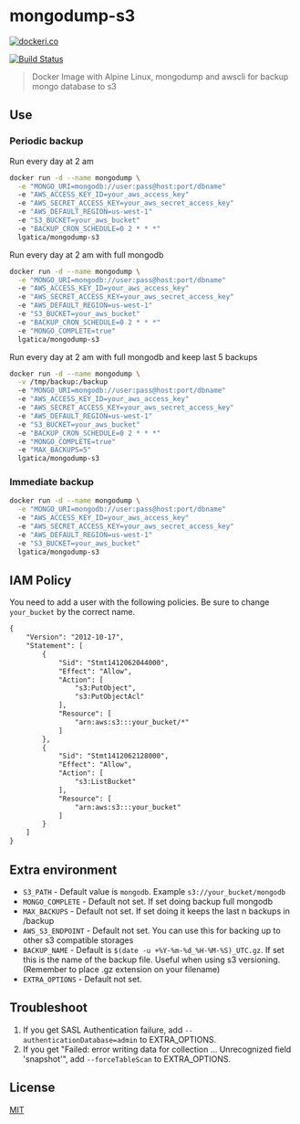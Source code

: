 # mongodump-s3

[![dockeri.co](http://dockeri.co/image/lgatica/mongodump-s3)](https://hub.docker.com/r/lgatica/mongodump-s3/)

[![Build Status](https://travis-ci.org/lgaticaq/mongodump-s3.svg?branch=master)](https://travis-ci.org/lgaticaq/mongodump-s3)

> Docker Image with Alpine Linux, mongodump and awscli for backup mongo database to s3

## Use

### Periodic backup

Run every day at 2 am

```bash
docker run -d --name mongodump \
  -e "MONGO_URI=mongodb://user:pass@host:port/dbname"
  -e "AWS_ACCESS_KEY_ID=your_aws_access_key"
  -e "AWS_SECRET_ACCESS_KEY=your_aws_secret_access_key"
  -e "AWS_DEFAULT_REGION=us-west-1"
  -e "S3_BUCKET=your_aws_bucket"
  -e "BACKUP_CRON_SCHEDULE=0 2 * * *"
  lgatica/mongodump-s3
```

Run every day at 2 am with full mongodb

```bash
docker run -d --name mongodump \
  -e "MONGO_URI=mongodb://user:pass@host:port/dbname"
  -e "AWS_ACCESS_KEY_ID=your_aws_access_key"
  -e "AWS_SECRET_ACCESS_KEY=your_aws_secret_access_key"
  -e "AWS_DEFAULT_REGION=us-west-1"
  -e "S3_BUCKET=your_aws_bucket"
  -e "BACKUP_CRON_SCHEDULE=0 2 * * *"
  -e "MONGO_COMPLETE=true"
  lgatica/mongodump-s3
```

Run every day at 2 am with full mongodb and keep last 5 backups

```bash
docker run -d --name mongodump \
  -v /tmp/backup:/backup
  -e "MONGO_URI=mongodb://user:pass@host:port/dbname"
  -e "AWS_ACCESS_KEY_ID=your_aws_access_key"
  -e "AWS_SECRET_ACCESS_KEY=your_aws_secret_access_key"
  -e "AWS_DEFAULT_REGION=us-west-1"
  -e "S3_BUCKET=your_aws_bucket"
  -e "BACKUP_CRON_SCHEDULE=0 2 * * *"
  -e "MONGO_COMPLETE=true"
  -e "MAX_BACKUPS=5"
  lgatica/mongodump-s3
```

### Immediate backup

```bash
docker run -d --name mongodump \
  -e "MONGO_URI=mongodb://user:pass@host:port/dbname"
  -e "AWS_ACCESS_KEY_ID=your_aws_access_key"
  -e "AWS_SECRET_ACCESS_KEY=your_aws_secret_access_key"
  -e "AWS_DEFAULT_REGION=us-west-1"
  -e "S3_BUCKET=your_aws_bucket"
  lgatica/mongodump-s3
```

## IAM Policy

You need to add a user with the following policies. Be sure to change `your_bucket` by the correct name.

```xml
{
    "Version": "2012-10-17",
    "Statement": [
        {
            "Sid": "Stmt1412062044000",
            "Effect": "Allow",
            "Action": [
                "s3:PutObject",
                "s3:PutObjectAcl"
            ],
            "Resource": [
                "arn:aws:s3:::your_bucket/*"
            ]
        },
        {
            "Sid": "Stmt1412062128000",
            "Effect": "Allow",
            "Action": [
                "s3:ListBucket"
            ],
            "Resource": [
                "arn:aws:s3:::your_bucket"
            ]
        }
    ]
}
```

## Extra environment

- `S3_PATH` - Default value is `mongodb`. Example `s3://your_bucket/mongodb`
- `MONGO_COMPLETE` - Default not set. If set doing backup full mongodb
- `MAX_BACKUPS` - Default not set. If set doing it keeps the last n backups in /backup
- `AWS_S3_ENDPOINT` - Default not set. You can use this for backing up to other s3 compatible storages
- `BACKUP_NAME` - Default is `$(date -u +%Y-%m-%d_%H-%M-%S)_UTC.gz`. If set this is the name of the backup file. Useful when using s3 versioning. (Remember to place .gz extension on your filename)
- `EXTRA_OPTIONS` - Default not set.

## Troubleshoot

1. If you get SASL Authentication failure, add  `--authenticationDatabase=admin` to EXTRA_OPTIONS.
2. If you get "Failed: error writing data for collection ... Unrecognized field 'snapshot'", add `--forceTableScan` to EXTRA_OPTIONS.

## License

[MIT](https://tldrlegal.com/license/mit-license)
